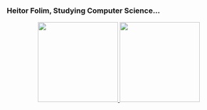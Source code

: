 ### Heitor Folim, Studying Computer Science...

<div align="center">
  <a href="https://portifolio-rho-ashy.vercel.app/" target="_blank">
  <img height="180em" src="https://github-readme-stats.vercel.app/api?username=Folym&show_icons=true&theme=material-palenight&include_all_commits=true&count_private=true"/>
  <img height="180em" src="https://github-readme-stats.vercel.app/api/top-langs/?username=Folym&layout=compact&langs_count=7&theme=material-palenight"/>
</div>
